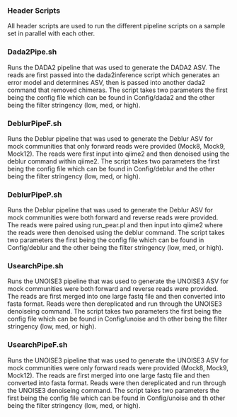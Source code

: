### Header Scripts
All header scripts are used to run the different pipeline scripts on a sample set in parallel with each other. 
### Dada2Pipe.sh
Runs the DADA2 pipeline that was used to generate the DADA2 ASV. The reads are first passed into the dada2inference script which generates an error model and determines ASV, then is passed into another dada2 command that removed chimeras. The script takes two parameters the first being the config file which can be found in Config/dada2 and the other being the filter stringency (low, med, or high).
### DeblurPipeF.sh
Runs the Deblur pipeline that was used to generate the Deblur ASV for mock communities that only forward reads were provided (Mock8, Mock9, Mock12). The reads were first input into qiime2 and then denoised using the deblur command within qiime2. The script takes two parameters the first being the config file which can be found in Config/deblur and the other being the filter stringency (low, med, or high).
### DeblurPipeP.sh
Runs the Deblur pipeline that was used to generate the Deblur ASV for mock communities were both forward and reverse reads were provided. The reads were paired using run_pear.pl and then input into qiime2 where the reads were then denoised using the deblur command. The script takes two parameters the first being the config file which can be found in Config/deblur and the other being the filter stringency (low, med, or high).
### UsearchPipe.sh
Runs the UNOISE3 pipeline that was used to generate the UNOISE3 ASV for mock communities were both forward and reverse reads were provided. The reads are first merged into one large fastq file and then converted into fasta format. Reads were then dereplicated and run through the UNOISE3 denoiseing command. The script takes two parameters the first being the config file which can be found in Config/unoise and th other being the filter stringency (low, med, or high).
### UsearchPipeF.sh
Runs the UNOISE3 pipeline that was used to generate the UNOISE3 ASV for mock communities were only forward reads were provided (Mock8, Mock9, Mock12). The reads are first merged into one large fastq file and then converted into fasta format. Reads were then dereplicated and run through the UNOISE3 denoiseing command. The script takes two parameters the first being the config file which can be found in Config/unoise and th other being the filter stringency (low, med, or high).
